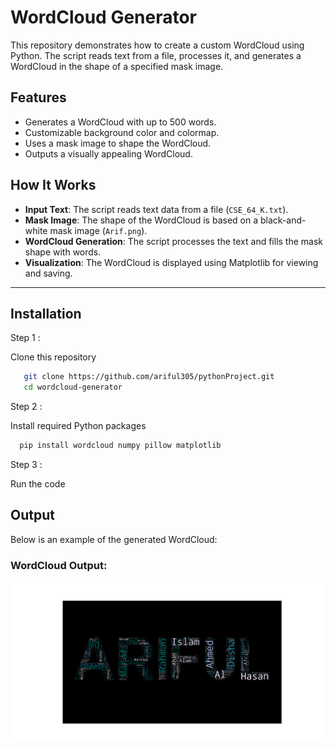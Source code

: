 # WordCloud Generator

This repository demonstrates how to create a custom WordCloud using Python. The script reads text from a file, processes it, and generates a WordCloud in the shape of a specified mask image.

## Features

- Generates a WordCloud with up to 500 words.
- Customizable background color and colormap.
- Uses a mask image to shape the WordCloud.
- Outputs a visually appealing WordCloud.

## How It Works  

- **Input Text**: The script reads text data from a file (`CSE_64_K.txt`).  
- **Mask Image**: The shape of the WordCloud is based on a black-and-white mask image (`Arif.png`).  
- **WordCloud Generation**: The script processes the text and fills the mask shape with words.  
- **Visualization**: The WordCloud is displayed using Matplotlib for viewing and saving.  

---

## Installation

Step 1 : 

Clone this repository

```bash
   git clone https://github.com/ariful305/pythonProject.git
   cd wordcloud-generator
```

Step 2 :

Install required Python packages

```bash  
  pip install wordcloud numpy pillow matplotlib
```

Step 3 :

Run the code




## Output

Below is an example of the generated WordCloud:

### WordCloud Output:
![WordCloud Output](output_wordcloud.png)

